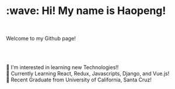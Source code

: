 <h1> :wave: Hi! My name is Haopeng! </h1> <br/>

Welcome to my Github page! <br/>

<br/>
<br/>

👀 I'm interested in learning new Technologies!! <br/>
👀 Currently Learning React, Redux, Javascripts, Django, and Vue.js! <br/>
👀 Recent Graduate from University of California, Santa Cruz! <br/>



